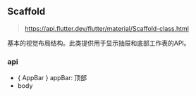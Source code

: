 ## Scaffold

> https://api.flutter.dev/flutter/material/Scaffold-class.html

基本的视觉布局结构。此类提供用于显示抽屉和底部工作表的API。

### api

* { AppBar } appBar: 顶部
* body